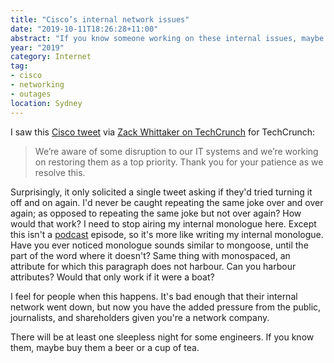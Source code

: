 ```yaml
---
title: "Cisco’s internal network issues"
date: "2019-10-11T18:26:28+11:00"
abstract: "If you know someone working on these internal issues, maybe buy them a beer or a cup of tea."
year: "2019"
category: Internet
tag:
- cisco
- networking
- outages
location: Sydney
---
```

I saw this [Cisco tweet](https://twitter.com/Cisco/status/1182303414497300480) via [Zack Whittaker on TechCrunch](https://techcrunch.com/2019/10/10/cisco-internal-network-outage/) for TechCrunch: 

> We’re aware of some disruption to our IT systems and we’re working on restoring them as a top priority. Thank you for your patience as we resolve this.

Surprisingly, it only solicited a single tweet asking if they'd tried turning it off and on again. I'd never be caught repeating the same joke over and over again; as opposed to repeating the same joke but not over again? How would that work? I need to stop airing my internal monologue here. Except this isn't a [podcast](https://rubenerd.com/show/) episode, so it's more like writing my internal monologue. Have you ever noticed monologue sounds similar to mongoose, until the part of the word where it doesn't? Same thing with monospaced, an attribute for which this paragraph does not harbour. Can you harbour attributes? Would that only work if it were a boat?

I feel for people when this happens. It's bad enough that their internal network went down, but now you have the added pressure from the public, journalists, and shareholders given you're a network company.

There will be at least one sleepless night for some engineers. If you know them, maybe buy them a beer or a cup of tea.

